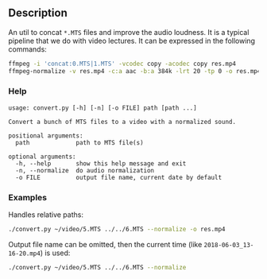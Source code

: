 ## Description

An util to concat `*.MTS` files and improve the audio loudness. It is a typical pipeline that we do with video lectures. It can be expressed in the following commands:

```bash
ffmpeg -i 'concat:0.MTS|1.MTS' -vcodec copy -acodec copy res.mp4
ffmpeg-normalize -v res.mp4 -c:a aac -b:a 384k -lrt 20 -tp 0 -o res.mp4
```

### Help

```
usage: convert.py [-h] [-n] [-o FILE] path [path ...]

Convert a bunch of MTS files to a video with a normalized sound.

positional arguments:
  path             path to MTS file(s)

optional arguments:
  -h, --help       show this help message and exit
  -n, --normalize  do audio normalization
  -o FILE          output file name, current date by default
```

### Examples

Handles relative paths:

```bash
./convert.py ~/video/5.MTS ../../6.MTS --normalize -o res.mp4
```

Output file name can be omitted, then the current time (like `2018-06-03_13-16-20.mp4`) is used:

```bash
./convert.py ~/video/5.MTS ../../6.MTS --normalize
```
